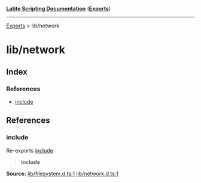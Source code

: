 [**Latite Scripting Documentation**](../README.md) ([**Exports**](../exports.md))

---

[Exports](../exports.md) > lib/network

# lib/network

## Index

### References

- [include](index.md#include)

## References

### include

Re-exports [include](../module.lib_filesystem/namespaces/namespace.include/index.md)

> **include**

**Source:** [lib/filesystem.d.ts:1](https://github.com/LatiteScripting/latitescripting.github.io/blob/1c6b44e/definitions/lib/filesystem.d.ts#L1) [lib/network.d.ts:1](https://github.com/LatiteScripting/latitescripting.github.io/blob/1c6b44e/definitions/lib/network.d.ts#L1)
